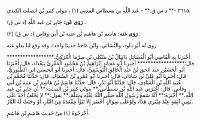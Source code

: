 ٣٦١٥ -** د س ق:** - عَبد اللَّهِ بن نسطاس المدني (١) ، مولى كثير بْن الصلت الكندي.

**رَوَى عَن:** جَابِر بْن عَبد اللَّهِ (د س ق) .

**رَوَى عَنه:** هاشم بْن هاشم بْن عتبة بْن أَبي وقاص (د س ق) (٢) .

روى له أَبُو داود، والنَّسَائي، وابْن مَاجَهْ حديثا واحدا، وقد وقع لنا بعلو عنه.

أَخْبَرَنَا بِهِ الْقَاضِي أَبُو الْفَضَائِلِ دَانِيَالُ بْنُ مَنْكَلِي بْنِ صِرْمَا الْكَرَكِيُّ،****************** قال:****************** أخبرنا أَبُو مُحَمَّدٍ إِبْرَاهِيمُ بْنُ مَحْمُودٍ الْمُقْرِئُ بِبَغْدَادَ، قال: أَخْبَرَنَا أَبُو الْحُسَيْن عبد الحق بْنُ عَبْدِ الْخَالِقِ الْيُوسُفِيُّ، قال: أخبرنا أبو الحسين ابن الطُّيُورِيِّ، قال: أخبرنا أَبُو عَلِيِّ بْن شاذان، قال: أخبرنا أَبُو عَمْرو بْنُ السِّمَاكِ، قال: حَدَّثَنَا مُحَمَّد بْن عُبَيد اللَّهِ بْن الْمُنَادِي، قال: حَدَّثَنَا أَبُو بَدْرٍ، قال: حَدَّثَنَا هَاشِمُ بْنُ هَاشِمِ بْن عتبة بْن أَبي وقاص، قال: أَخْبَرَنِي عَبد اللَّهِ بْن نسطاس،** مولى كثير بْن الصلت:** أن جابر بْن عَبد اللَّهِ،** أَخْبَرَهُ:** أَنَّهُ سَمِعَ رَسُولَ اللَّهِ صَلَّى اللَّهُ عَلَيْهِ وسَلَّمَ،** يقول:** لا يَحْلِفُ أَحَدٌ عَلَى يَمِينٍ آثِمَةٍ عِنْدَ مِنْبَرِي هَذَا، ولَوْعَلَى سِوَاكٍ أَخْضَرَ إِلا تَبَوَّأَ مِقْعَدَهُ مِنَ النَّارِ، أَوْ وجَبَتْ لَهُ النَّارُ.

أَخْرَجُوهُ (١) مِنْ حَدِيثِ هَاشِمِ بْنِ هَاشِمٍ.